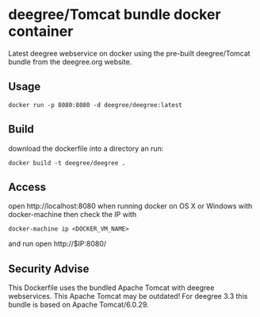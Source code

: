 deegree/Tomcat bundle docker container
======================================

Latest deegree webservice on docker using the pre-built deegree/Tomcat bundle from the deegree.org website.

Usage
-----

```
docker run -p 8080:8080 -d deegree/deegree:latest
```

Build
-----
download the dockerfile into a directory an run:

```
docker build -t deegree/deegree .
```

Access
------
open http://localhost:8080
when running docker on OS X or Windows with docker-machine then check the IP with
```
docker-machine ip <DOCKER_VM_NAME>
```
and run
open http://$IP:8080/

Security Advise
---------------
This Dockerfile uses the bundled Apache Tomcat with deegree webservices. This Apache Tomcat may be outdated! 
For deegree 3.3 this bundle is based on Apache Tomcat/6.0.29. 

